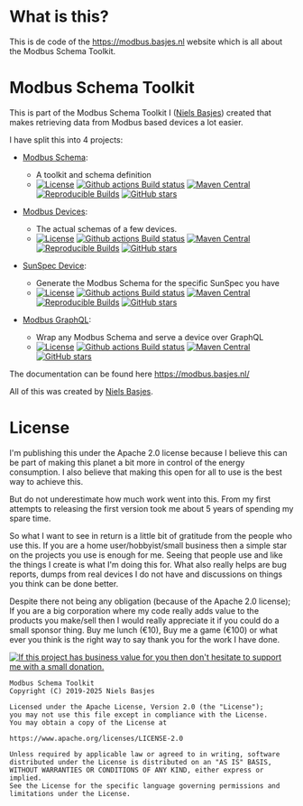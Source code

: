 # What is this?
This is de code of the https://modbus.basjes.nl website which is all about the Modbus Schema Toolkit. 

# Modbus Schema Toolkit
This is part of the Modbus Schema Toolkit I ([Niels Basjes](https://niels.basjes.nl)) created that makes retrieving data from Modbus based devices a lot easier.

I have split this into 4 projects:
- [Modbus Schema](https://github.com/nielsbasjes/modbus-schema):
  - A toolkit and schema definition
  - [![License](https://img.shields.io/:license-apache-blue.svg)](https://www.apache.org/licenses/LICENSE-2.0.html)
    [![Github actions Build status](https://img.shields.io/github/actions/workflow/status/nielsbasjes/modbus-schema/build.yml?branch=main&label=main%20branch)](https://github.com/nielsbasjes/modbus-schema/actions) [![Maven Central](https://img.shields.io/maven-central/v/nl.basjes.modbus/modbus-schema-parent.svg?label=Maven%20Central)](https://central.sonatype.com/namespace/nl.basjes.modbus)
    [![Reproducible Builds](https://img.shields.io/endpoint?url=https://raw.githubusercontent.com/jvm-repo-rebuild/reproducible-central/master/content/nl/basjes/modbus/modbus-schema-parent/badge.json)](https://github.com/jvm-repo-rebuild/reproducible-central/blob/master/content/nl/basjes/modbus/modbus-schema-parent/README.md)
    [![GitHub stars](https://img.shields.io/github/stars/nielsbasjes/modbus-schema?label=GitHub%20stars)](https://github.com/nielsbasjes/modbus-schema/stargazers)

- [Modbus Devices](https://github.com/nielsbasjes/modbus-devices):
  - The actual schemas of a few devices.
  - [![License](https://img.shields.io/:license-apache-blue.svg)](https://www.apache.org/licenses/LICENSE-2.0.html)
    [![Github actions Build status](https://img.shields.io/github/actions/workflow/status/nielsbasjes/modbus-devices/build.yml?branch=main&label=main%20branch)](https://github.com/nielsbasjes/modbus-devices/actions)
    [![Maven Central](https://img.shields.io/maven-central/v/nl.basjes.modbus.devices/modbus-devices-parent.svg?label=Maven%20Central)](https://central.sonatype.com/namespace/nl.basjes.modbus.devices)
    [![Reproducible Builds](https://img.shields.io/endpoint?url=https://raw.githubusercontent.com/jvm-repo-rebuild/reproducible-central/master/content/nl/basjes/modbus/devices/modbus-devices-parent/badge.json)](https://github.com/jvm-repo-rebuild/reproducible-central/blob/master/content/nl/basjes/modbus/devices/modbus-devices-parent/README.md)
    [![GitHub stars](https://img.shields.io/github/stars/nielsbasjes/modbus-devices?label=GitHub%20stars)](https://github.com/nielsbasjes/modbus-devices/stargazers)

- [SunSpec Device](https://github.com/nielsbasjes/sunspec-device):
  - Generate the Modbus Schema for the specific SunSpec you have
  - [![License](https://img.shields.io/:license-apache-blue.svg)](https://www.apache.org/licenses/LICENSE-2.0.html)
    [![Github actions Build status](https://img.shields.io/github/actions/workflow/status/nielsbasjes/sunspec-device/build.yml?branch=main&label=main%20branch)](https://github.com/nielsbasjes/sunspec-device/actions)
    [![Maven Central](https://img.shields.io/maven-central/v/nl.basjes.sunspec/sunspec-device-parent.svg?label=Maven%20Central)](https://central.sonatype.com/namespace/nl.basjes.sunspec)
    [![Reproducible Builds](https://img.shields.io/endpoint?url=https://raw.githubusercontent.com/jvm-repo-rebuild/reproducible-central/master/content/nl/basjes/sunspec/sunspec-device-parent/badge.json)](https://github.com/jvm-repo-rebuild/reproducible-central/blob/master/content/nl/basjes/sunspec/sunspec-device-parent/README.md)
    [![GitHub stars](https://img.shields.io/github/stars/nielsbasjes/sunspec-device?label=GitHub%20stars)](https://github.com/nielsbasjes/sunspec-device/stargazers)

- [Modbus GraphQL](https://github.com/nielsbasjes/modbus-graphql):
  - Wrap any Modbus Schema and serve a device over GraphQL
  - [![License](https://img.shields.io/:license-apache-blue.svg?classes=inline&lightbox=false)](https://www.apache.org/licenses/LICENSE-2.0.html)
    [![Github actions Build status](https://img.shields.io/github/actions/workflow/status/nielsbasjes/modbus-graphql/build.yml?branch=main&label=main%20branch&classes=inline&lightbox=false)](https://github.com/nielsbasjes/modbus-graphql/actions)
    [![Maven Central](https://img.shields.io/maven-central/v/nl.basjes.modbus.graphql/modbus-graphql-parent.svg?label=Maven%20Central&classes=inline&lightbox=false)](https://central.sonatype.com/namespace/nl.basjes.modbus.graphql)
    [![GitHub stars](https://img.shields.io/github/stars/nielsbasjes/modbus-graphql?label=GitHub%20stars&classes=inline&lightbox=false)](https://github.com/nielsbasjes/modbus-graphql/stargazers)

The documentation can be found here https://modbus.basjes.nl/

All of this was created by [Niels Basjes](https://niels.basjes.nl/).

# License
I'm publishing this under the Apache 2.0 license because I believe this can be part of making this planet a bit more in control of the energy consumption.
I also believe that making this open for all to use is the best way to achieve this.

But do not underestimate how much work went into this. From my first attempts to releasing the first version took me about 5 years of spending my spare time.

So what I want to see in return is a little bit of gratitude from the people who use this.
If you are a home user/hobbyist/small business then a simple star on the projects you use is enough for me. Seeing that people use and like the things I create is what I'm doing this for.
What also really helps are bug reports, dumps from real devices I do not have and discussions on things you think can be done better.

Despite there not being any obligation (because of the Apache 2.0 license); If you are a big corporation where my code really adds value to the products you make/sell then I would really appreciate it if you could do a small sponsor thing. Buy me lunch (€10), Buy me a game (€100) or what ever you think is the right way to say thank you for the work I have done.

[![If this project has business value for you then don't hesitate to support me with a small donation.](https://img.shields.io/badge/Sponsor%20me-via%20Github-darkgreen.svg)](https://github.com/sponsors/nielsbasjes)

    Modbus Schema Toolkit
    Copyright (C) 2019-2025 Niels Basjes

    Licensed under the Apache License, Version 2.0 (the "License");
    you may not use this file except in compliance with the License.
    You may obtain a copy of the License at

    https://www.apache.org/licenses/LICENSE-2.0

    Unless required by applicable law or agreed to in writing, software
    distributed under the License is distributed on an "AS IS" BASIS,
    WITHOUT WARRANTIES OR CONDITIONS OF ANY KIND, either express or implied.
    See the License for the specific language governing permissions and
    limitations under the License.
